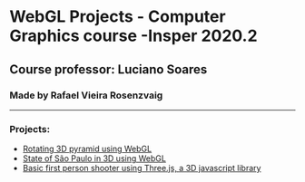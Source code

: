 # WebGL Projects - Computer Graphics course -Insper 2020.2
## Course professor:  Luciano Soares
### Made by Rafael Vieira Rosenzvaig

___

### Projects:
- [Rotating 3D pyramid using WebGL](https://veguinho.github.io/Parte1.html)
- [State of São Paulo in 3D using WebGL](https://veguinho.github.io/Parte3.html)
- [Basic first person shooter using Three.js, a 3D javascript library](https://veguinho.github.io/first_person.html)
